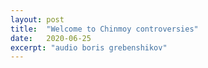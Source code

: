 ```yaml
---
layout: post
title:  "Welcome to Chinmoy controversies"
date:   2020-06-25
excerpt: "audio boris grebenshikov"
---
```

